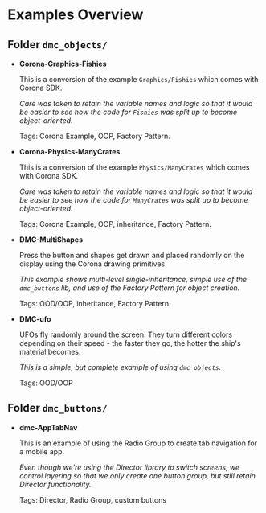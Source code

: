 # Examples Overview #

## Folder `dmc_objects/` ##

* **Corona-Graphics-Fishies**

	This is a conversion of the example `Graphics/Fishies` which comes with Corona SDK.

	_Care was taken to retain the variable names and logic so that it would be easier to see how the code for `Fishies` was split up to become object-oriented._

	Tags: Corona Example, OOP, Factory Pattern.


* **Corona-Physics-ManyCrates**

	This is a conversion of the example `Physics/ManyCrates` which comes with Corona SDK.

	_Care was taken to retain the variable names and logic so that it would be easier to see how the code for `ManyCrates` was split up to become object-oriented._

	Tags: Corona Example, OOP, inheritance, Factory Pattern.


* **DMC-MultiShapes**

	Press the button and shapes get drawn and placed randomly on the display using the Corona drawing primitives.

	_This example shows multi-level single-inheritance, simple use of the `dmc_buttons` lib, and use of the Factory Pattern for object creation._

	Tags: OOD/OOP, inheritance, Factory Pattern.


* **DMC-ufo**

	UFOs fly randomly around the screen. They turn different colors depending on their speed - the faster they go, the hotter the ship's material becomes.

	_This is a simple, but complete example of using `dmc_objects`._

	Tags: OOD/OOP



## Folder `dmc_buttons/` ##

* **dmc-AppTabNav**

	This is an example of using the Radio Group to create tab navigation for a mobile app.

	_Even though we're using the Director library to switch screens, we control layering so that we only create one button group, but still retain Director functionality._

	Tags: Director, Radio Group, custom buttons
